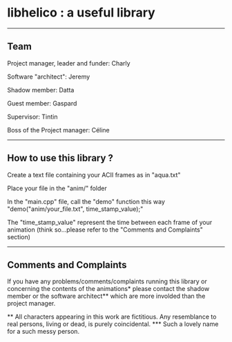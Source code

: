 # libhelico : a useful library

-------------
Team
-------------

Project manager, leader and funder: Charly

Software "architect": Jeremy

Shadow member: Datta

Guest member: Gaspard

Supervisor: Tintin

Boss of the Project manager: Céline

-------------
How to use this library ?
-------------

Create a text file containing your ACII frames as in "aqua.txt"

Place your file in the "anim/" folder

In the "main.cpp" file, call the "demo" function this way "demo("anim/your_file.txt", time_stamp_value);"

The "time_stamp_value" represent the time between each frame of your animation (think so...please refer to the "Comments and Complaints" section)

-------------
Comments and Complaints
-------------

If you have any problems/comments/complaints running this library or concerning the contents of the animations* please contact the shadow member or the software architect** which are more involded than the project manager.

** All characters appearing in this work are fictitious. Any resemblance to real persons, living or dead, is purely coincidental.
*** Such a lovely name for a such messy person.



